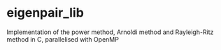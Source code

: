 # eigenpair_lib
Implementation of the power method, Arnoldi method and Rayleigh-Ritz method in C, parallelised with OpenMP
